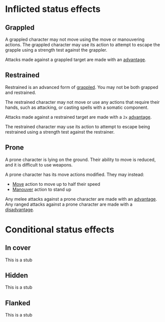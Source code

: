 # Inflicted status effects

## Grappled
A grappled character may not move using the move or manouvering actions.
The grappled character may use its action to attempt to escape the grapple using a strength test against the grappler.

Attacks made against a grappled target are made with an [advantage](rolls.md#Advantage).

## Restrained
Restrained is an advanced form of [grappled](#grappled). You may not be both grapped and restrained.

The restrained character may not move or use any actions that require their hands, such as attacking, or casting spells with a somatic component.

Attacks made against a restrained target are made with a `2x` [advantage](rolls.md#Advantage).

The restrained character may use its action to attempt to escape being restrained using a strength test against the restrainer.

## Prone
A prone character is lying on the ground. Their ability to move is reduced, and it is difficult to use weapons.

A prone character has its move actions modified. They may instead:
 - [Move](actions.md#Move) action to move up to half their speed
 - [Manouver](actions.md#Manouvering) action to stand up

Any melee attacks against a prone character are made with an [advantage](rolls.md#Advantage).
Any ranged attacks against a prone character are made with a [disadvantage](rolls.md#Disadvantage).

# Conditional status effects

## In cover
This is a stub

## Hidden
This is a stub

## Flanked
This is a stub
